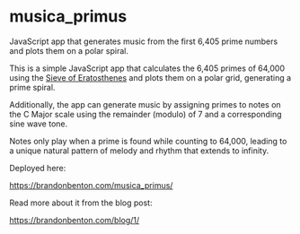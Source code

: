 # musica_primus
JavaScript app that generates music from the first 6,405 prime numbers and plots them on a polar spiral.

This is a simple JavaScript app that calculates the 6,405 primes of 64,000 using the [Sieve of Eratosthenes](https://en.wikipedia.org/wiki/Sieve_of_Eratosthenes) and plots them on a polar grid, generating a prime spiral.

Additionally, the app can generate music by assigning primes to notes on the C Major scale using the remainder (modulo) of 7 and a corresponding sine wave tone.

Notes only play when a prime is found while counting to 64,000, leading to a unique natural pattern of melody and rhythm that extends to infinity.

Deployed here:

https://brandonbenton.com/musica_primus/

Read more about it from the blog post:

https://brandonbenton.com/blog/1/
